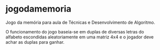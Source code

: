 # jogodamemoria

Jogo da memória para aula de Técnicas e Desenvolvimento de Algoritmo.

O funcionamento do jogo baseia-se em duplas de diversas letras do alfabeto escondidas aleatoriamente em uma matriz 4x4 e o jogador deve achar as duplas para ganhar.